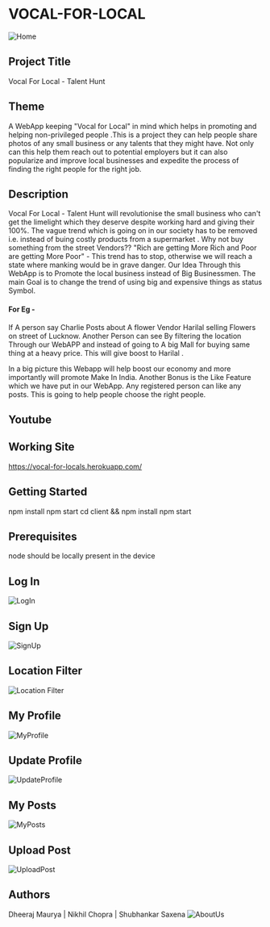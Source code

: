 # VOCAL-FOR-LOCAL
![Home](./Screenshots/Home.png?raw=true "Home")

## Project Title

Vocal For Local - Talent Hunt


## Theme

A WebApp keeping "Vocal for Local" in mind which helps in promoting and helping non-privileged people .This is a project they can help people share photos of any small business or any talents that they might have. Not only can this help them reach out to potential employers but it can also popularize and improve local businesses and expedite the process of finding the right people for the right job.

## Description
Vocal For Local - Talent Hunt will revolutionise the small business who can't get the limelight which they deserve despite working hard and giving their 100%. The vague trend which is going on in our society has to be removed i.e. instead of buing costly products from a supermarket . Why not buy something from the street Vendors??
"Rich are getting More Rich and Poor are getting More Poor" - This trend has to stop, otherwise we will reach a state where manking would be in grave danger.
Our Idea Through this WebApp is to Promote the local business instead of Big Businessmen. The main Goal is to change the trend of using big and expensive things as status Symbol.
#### For Eg -
If A person say Charlie Posts about A flower Vendor Harilal selling Flowers on street of Lucknow. Another Person can see By filtering the location Through our WebAPP and instead of going to A big Mall for buying same thing at a heavy price. This will give boost to Harilal .

In a big picture this Webapp will help boost our economy and more importantly will promote Make In India.
Another Bonus is the Like Feature which we have put in our WebApp. Any registered person can like any posts. This is going to help people choose the right people.





## Youtube

## Working Site

https://vocal-for-locals.herokuapp.com/

## Getting Started

npm install 
npm start
cd client && npm install
npm start


## Prerequisites

node should be locally present in the device

## Log In
![LogIn](./Screenshots/Login.png?raw=true "LogIn")

## Sign Up
![SignUp](./Screenshots/SignUp.png?raw=true "SignUp")

## Location Filter
![Location Filter](./Screenshots/HomeFilter.png?raw=true "HomeFilter")


## My Profile
![MyProfile](./Screenshots/MyProfile.png?raw=true "MyProfile")

## Update Profile
![UpdateProfile](./Screenshots/UpdateProfile.png?raw=true "UpdateProfile")

## My Posts
![MyPosts](./Screenshots/MyPosts.png?raw=true "MyPosts")

## Upload Post
![UploadPost](./Screenshots/UploadPost.png?raw=true "UploadPost")

## Authors

Dheeraj Maurya | 
Nikhil Chopra | 
Shubhankar Saxena
![AboutUs](./Screenshots/AboutUs.png?raw=true "AboutUs")


